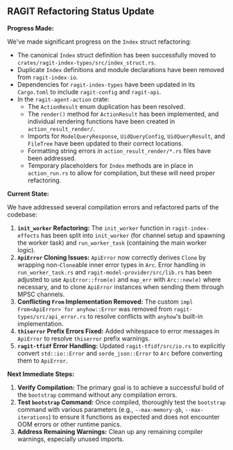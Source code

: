 ## RAGIT Refactoring Status Update

**Progress Made:**

We've made significant progress on the `Index` struct refactoring:

*   The canonical `Index` struct definition has been successfully moved to `crates/ragit-index-types/src/index_struct.rs`.
*   Duplicate `Index` definitions and module declarations have been removed from `ragit-index-io`.
*   Dependencies for `ragit-index-types` have been updated in its `Cargo.toml` to include `ragit-config` and `ragit-api`.
*   In the `ragit-agent-action` crate:
    *   The `ActionResult` enum duplication has been resolved.
    *   The `render()` method for `ActionResult` has been implemented, and individual rendering functions have been created in `action_result_render/`.
    *   Imports for `ModelQueryResponse`, `UidQueryConfig`, `UidQueryResult`, and `FileTree` have been updated to their correct locations.
    *   Formatting string errors in `action_result_render/*.rs` files have been addressed.
    *   Temporary placeholders for `Index` methods are in place in `action_run.rs` to allow for compilation, but these will need proper refactoring.

**Current State:**

We have addressed several compilation errors and refactored parts of the codebase:

1.  **`init_worker` Refactoring:** The `init_worker` function in `ragit-index-effects` has been split into `init_worker` (for channel setup and spawning the worker task) and `run_worker_task` (containing the main worker logic).
2.  **`ApiError` Cloning Issues:** `ApiError` now correctly derives `Clone` by wrapping non-`Clone`able inner error types in `Arc`. Error handling in `run_worker_task.rs` and `ragit-model-provider/src/lib.rs` has been adjusted to use `ApiError::from(e)` and `map_err` with `Arc::new(e)` where necessary, and to clone `ApiError` instances when sending them through MPSC channels.
3.  **Conflicting `From` Implementation Removed:** The custom `impl From<ApiError> for anyhow::Error` was removed from `ragit-types/src/api_error.rs` to resolve conflicts with `anyhow`'s built-in implementation.
4.  **`thiserror` Prefix Errors Fixed:** Added whitespace to error messages in `ApiError` to resolve `thiserror` prefix warnings.
5.  **`ragit-tfidf` Error Handling:** Updated `ragit-tfidf/src/io.rs` to explicitly convert `std::io::Error` and `serde_json::Error` to `Arc` before converting them to `ApiError`.

**Next Immediate Steps:**

1.  **Verify Compilation:** The primary goal is to achieve a successful build of the `bootstrap` command without any compilation errors.
2.  **Test `bootstrap` Command:** Once compiled, thoroughly test the `bootstrap` command with various parameters (e.g., `--max-memory-gb`, `--max-iterations`) to ensure it functions as expected and does not encounter OOM errors or other runtime panics.
3.  **Address Remaining Warnings:** Clean up any remaining compiler warnings, especially unused imports.